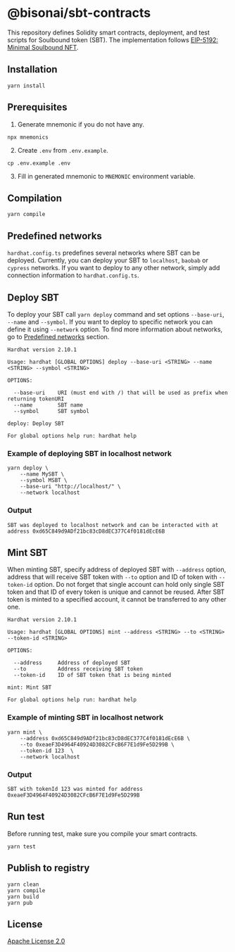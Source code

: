 # @bisonai/sbt-contracts

This repository defines Solidity smart contracts, deployment, and test scripts for Soulbound token (SBT). The implementation follows [EIP-5192: Minimal Soulbound NFT](https://eips.ethereum.org/EIPS/eip-5192).

## Installation

```
yarn install
```

## Prerequisites

1. Generate mnemonic if you do not have any.

```
npx mnemonics
```

2. Create `.env` from `.env.example`.

```
cp .env.example .env
```

3. Fill in generated mnemonic to `MNEMONIC` environment variable.

## Compilation

```
yarn compile
```

## Predefined networks

`hardhat.config.ts` predefines several networks where SBT can be deployed.
Currently, you can deploy your SBT to `localhost`, `baobab` or `cypress` networks.
If you want to deploy to any other network, simply add connection information to `hardhat.config.ts`.

## Deploy SBT

To deploy your SBT call `yarn deploy` command and set options `--base-uri`, `--name` and `--symbol`.
If you want to deploy to specific network you can define it using `--network` option.
To find more information about networks, go to [Predefined networks](#predefined-networks) section.

```
Hardhat version 2.10.1

Usage: hardhat [GLOBAL OPTIONS] deploy --base-uri <STRING> --name <STRING> --symbol <STRING>

OPTIONS:

  --base-uri    URI (must end with /) that will be used as prefix when returning tokenURI
  --name        SBT name
  --symbol      SBT symbol

deploy: Deploy SBT

For global options help run: hardhat help
```

### Example of deploying SBT in localhost network

```
yarn deploy \
    --name MySBT \
    --symbol MSBT \
    --base-uri "http://localhost/" \
    --network localhost
```

### Output

```
SBT was deployed to localhost network and can be interacted with at address 0xd65C849d9ADf21bc83cD8dEC377C4f0181dEcE6B
```

## Mint SBT

When minting SBT, specify address of deployed SBT with `--address` option, address that will receive SBT token with `--to` option and ID of token with `--token-id` option.
Do not forget that single account can hold only single SBT token and that ID of every token is unique and cannot be reused.
After SBT token is minted to a specified account, it cannot be transferred to any other one.

```
Hardhat version 2.10.1

Usage: hardhat [GLOBAL OPTIONS] mint --address <STRING> --to <STRING> --token-id <STRING>

OPTIONS:

  --address     Address of deployed SBT
  --to          Address receiving SBT token
  --token-id    ID of SBT token that is being minted

mint: Mint SBT

For global options help run: hardhat help
```

### Example of minting SBT in localhost network

```
yarn mint \
    --address 0xd65C849d9ADf21bc83cD8dEC377C4f0181dEcE6B \
    --to 0xeaeF3D4964F40924D3082CFcB6F7E1d9Fe5D299B \
    --token-id 123  \
    --network localhost
```

### Output

```
SBT with tokenId 123 was minted for address 0xeaeF3D4964F40924D3082CFcB6F7E1d9Fe5D299B
```

## Run test

Before running test, make sure you compile your smart contracts.

```
yarn test
```

## Publish to registry

```
yarn clean
yarn compile
yarn build
yarn pub
```

## License

[Apache License 2.0](LICENSE)
